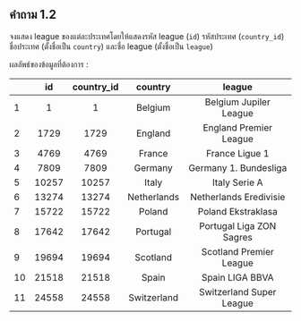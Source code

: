 ## คำถาม 1.2
จงแสดง league ของแต่ละประเทศโดยให้แสดงรหัส league (`id`) รหัสประเทศ (`country_id`) ชื่อประเทศ (ตั้งชื่อเป็น `country`) และชื่อ league (ตั้งชื่อเป็น `league`)

ผลลัพธ์ของข้อมูลที่ต้องการ :

|    |   id  | country_id |   country   |          league          |
|----|:-----:|:----------:|:-----------:|:------------------------:|
|  1 | 1     | 1          | Belgium     | Belgium Jupiler League   |
|  2 | 1729  | 1729       | England     | England Premier League   |
|  3 | 4769  | 4769       | France      | France Ligue 1           |
|  4 | 7809  | 7809       | Germany     | Germany 1. Bundesliga    |
|  5 | 10257 | 10257      | Italy       | Italy Serie A            |
|  6 | 13274 | 13274      | Netherlands | Netherlands Eredivisie   |
|  7 | 15722 | 15722      | Poland      | Poland Ekstraklasa       |
|  8 | 17642 | 17642      | Portugal    | Portugal Liga ZON Sagres |
|  9 | 19694 | 19694      | Scotland    | Scotland Premier League  |
| 10 | 21518 | 21518      | Spain       | Spain LIGA BBVA          |
| 11 | 24558 | 24558      | Switzerland | Switzerland Super League |
